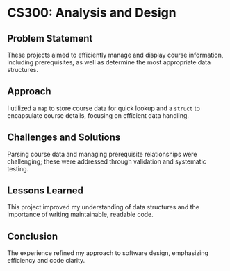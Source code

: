 # CS300: Analysis and Design

## Problem Statement

These projects aimed to efficiently manage and display course information, including prerequisites, as well as determine the most appropriate data structures.

## Approach

I utilized a `map` to store course data for quick lookup and a `struct` to encapsulate course details, focusing on efficient data handling.

## Challenges and Solutions

Parsing course data and managing prerequisite relationships were challenging; these were addressed through validation and systematic testing.

## Lessons Learned

This project improved my understanding of data structures and the importance of writing maintainable, readable code.

## Conclusion

The experience refined my approach to software design, emphasizing efficiency and code clarity.
